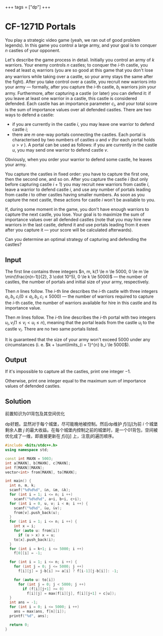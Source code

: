 +++
tags = ["dp"]
+++

# CF-1271D Portals

You play a strategic video game (yeah, we ran out of good problem legends). In this game you control a large army, and your goal is to conquer $n$ castles of your opponent.

Let's describe the game process in detail. Initially you control an army of $k$ warriors. Your enemy controls $n$ castles; to conquer the $i$-th castle, you need at least $a_i$ warriors (you are so good at this game that you don't lose any warriors while taking over a castle, so your army stays the same after the fight). After you take control over a castle, you recruit new warriors into your army — formally, after you capture the $i$-th castle, $b_i$ warriors join your army. Furthermore, after capturing a castle (or later) you can defend it: if you leave at least one warrior in a castle, this castle is considered defended. Each castle has an importance parameter $c_i$, and your total score is the sum of importance values over all defended castles. There are two ways to defend a castle:

- if you are currently in the castle $i$, you may leave one warrior to defend castle $i$;
- there are $m$ one-way portals connecting the castles. Each portal is characterised by two numbers of castles $u$ and $v$ (for each portal holds $u > v$ ). A portal can be used as follows: if you are currently in the castle $u$, you may send one warrior to defend castle $v$.

Obviously, when you order your warrior to defend some castle, he leaves your army.

You capture the castles in fixed order: you have to capture the first one, then the second one, and so on. After you capture the castle $i$ (but only before capturing castle $i + 1$) you may recruit new warriors from castle $i$, leave a warrior to defend castle $i$, and use any number of portals leading from castle $i$ to other castles having smaller numbers. As soon as you capture the next castle, these actions for castle $i$ won't be available to you.

If, during some moment in the game, you don't have enough warriors to capture the next castle, you lose. Your goal is to maximize the sum of importance values over all defended castles (note that you may hire new warriors in the last castle, defend it and use portals leading from it even after you capture it — your score will be calculated afterwards).

Can you determine an optimal strategy of capturing and defending the castles?

## Input

The first line contains three integers $n, m, k(1 \le n \le 5000, 0 \le m \le \min(\frac{n(n-1)}{2}, 3 \cdot 10^5), 0 \le k \le 5000)$ — the number of castles, the number of portals and initial size of your army, respectively.

Then $n$ lines follow. The $i$-th line describes the $i$-th castle with three integers $a_i, b_i, c_i (0 \le a_i, b_i, c_i \le 5000 )$ — the number of warriors required to capture the $i$-th castle, the number of warriors available for hire in this castle and its importance value.

Then $m$ lines follow. The $i$-th line describes the $i$-th portal with two integers $u_i, v_i (1 \le v_i < u_i \le n)$, meaning that the portal leads from the castle $u_i$ to the castle $v_i$. There are no two same portals listed.

It is guaranteed that the size of your army won't exceed $5000$ under any circumstances (i. e. $k + \sum\limits_{i = 1}^{n} b_i \le 5000$).

## Output

If it's impossible to capture all the castles, print one integer $-1$.

Otherwise, print one integer equal to the maximum sum of importance values of defended castles.

## Solution

前置知识为01背包及其空间优化

dp好题。显然对于每个城堡，尽可能晚地被控制。然后dp维护 $f[i][j]$为前 $i$ 个城堡剩余人数 $j$ 的最大收益。在每个城堡内控制之前的城堡时，是一个01背包，空间被优化成了一维，即直接更新在 $f[i][j]$ 上，注意j的遍历顺序。


```c++
#include <bits/stdc++.h>
using namespace std;

const int MAXN = 5003;
int a[MAXN], b[MAXN], c[MAXN];
int f[MAXN][MAXN];
vector<int> from[MAXN], to[MAXN];

int main() {
  int n, m, k;
  scanf("%d%d%d", &n, &m, &k);
  for (int i = 1; i <= n; i ++)
    scanf("%d%d%d", a+i, b+i, c+i);
  for (int i = 0, u, v; i < m; i ++) {
    scanf("%d%d", &u, &v);
    from[v].push_back(u);
  }
  for (int i = 1; i <= n; i ++) {
    int x = i;
    for (auto u: from[i])
      if (u > x) x = u;
    to[x].push_back(i);
  }
  for (int i = k+1; i <= 5000; i ++)
    f[0][i] = -1;

  for (int i = 1; i <= n; i ++) {
    for (int j = 0; j <= 5000; j ++)
      f[i][j] = j-b[i] >= a[i] ? f[i-1][j-b[i]]: -1;

    for (auto u: to[i])
      for (int j = 0; j < 5000; j ++)
        if (f[i][j+1] >= 0)
          f[i][j] = max(f[i][j], f[i][j+1] + c[u]);
  }
  int ans = -1;
  for (int i = 0; i <= 5000; i ++)
    ans = max(ans, f[n][i]);
  printf("%d", ans);

  return 0;
}
```
